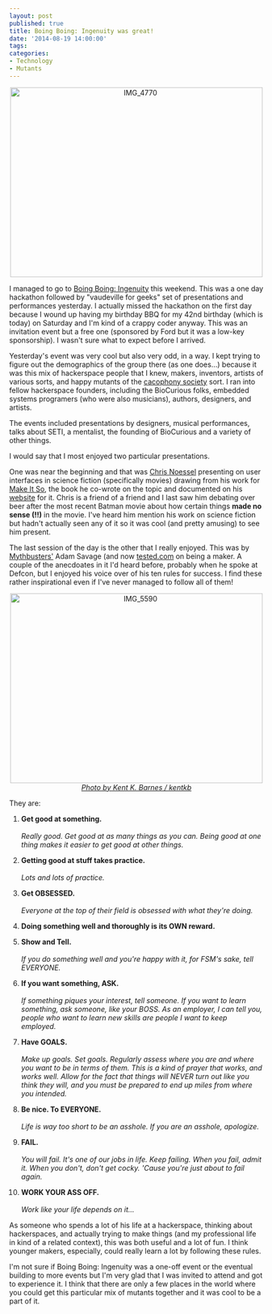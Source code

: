```yaml
---
layout: post
published: true
title: Boing Boing: Ingenuity was great!
date: '2014-08-19 14:00:00'
tags: 
categories:
- Technology
- Mutants
---
```

<div style="text-align:center"><a href="http://www.flickr.com/photos/albill/9541405937/" title="IMG_4770 by albill, on Flickr"><img src="http://farm3.staticflickr.com/2827/9541405937_9caa07f2e1.jpg" width="500" height="375" alt="IMG_4770"></a></div>

I managed to go to [Boing Boing: Ingenuity](http://boingboing.net/tag/ingenuity) this weekend. This was a one day hackathon followed by "vaudeville for geeks" set of presentations and performances yesterday. I actually missed the hackathon on the first day because I wound up having my birthday BBQ for my 42nd birthday (which is today) on Saturday and I'm kind of a crappy coder anyway. This was an invitation event but a free one (sponsored by Ford but it was a low-key sponsorship). I wasn't sure what to expect before I arrived.

Yesterday's event was very cool but also very odd, in a way. I kept trying to figure out the demographics of the group there (as one does…) because it was this mix of hackerspace people that I knew, makers, inventors, artists of various sorts, and happy mutants of the [cacophony society](http://en.wikipedia.org/wiki/Cacophony_Society) sort. I ran into fellow hackerspace founders, including the BioCurious folks, embedded systems programers (who were also musicians), authors, designers, and artists. 

The events included presentations by designers, musical performances, talks about SETI, a mentalist, the founding of BioCurious and a variety of other things.

I would say that I most enjoyed two particular presentations. 

One was near the beginning and that was [Chris Noessel](http://about.me/christophernoessel) presenting on user interfaces in science fiction (specifically movies) drawing from his work for [Make It So](http://www.amazon.com/Make-It-So-Nathan-Shedroff/dp/1933820985/), the book he co-wrote on the topic and documented on his [website](http://www.scifiinterfaces.com/) for it. Chris is a friend of a friend and I last saw him debating over beer after the most recent Batman movie about how certain things **made no sense (!!)** in the movie. I've heard him mention his work on science fiction but hadn't actually seen any of it so it was cool (and pretty amusing) to see him present.

The last session of the day is the other that I really enjoyed. This was by [Mythbusters'](http://dsc.discovery.com/tv-shows/mythbusters) Adam Savage (and now [tested.com](http://www.tested.com/) on being a maker. A couple of the anecdoates in it I'd heard before, probably when he spoke at Defcon, but I enjoyed his voice over of his ten rules for success. I find these rather inspirational even if I've never managed to follow all of them!

<div style="text-align:center"><a href="http://www.flickr.com/photos/kentkb/9544486636/" title="IMG_5590 by kentkb, on Flickr"><img src="http://farm4.staticflickr.com/3788/9544486636_098a505316.jpg" width="500" height="375" alt="IMG_5590"></a><br><em><a href="http://www.kentkb.com/">Photo by Kent K. Barnes / kentkb</a></em></div>

They are:

1. **Get good at something.** <br><br>*Really good. Get good at as many things as you can. Being good at one thing makes it easier to get good at other things.*

2. **Getting good at stuff takes practice.**<br><br>*Lots and lots of practice.*

3. **Get OBSESSED.**<br><br>*Everyone at the top of their field is obsessed with what they're doing.*

4. **Doing something well and thoroughly is its OWN reward.**

5. **Show and Tell.**<br><br>*If you do something well and you're happy with it, for FSM's sake, tell EVERYONE.*

6. **If you want something, ASK.**<br><br>*If something piques your interest, tell someone. If you want to learn something, ask someone, like your BOSS. As an employer, I can tell you, people who want to learn new skills are people I want to keep employed.*

7. **Have GOALS.**<br><br>*Make up goals. Set goals. Regularly assess where you are and where you want to be in terms of them. This is a kind of prayer that works, and works well. Allow for the fact that things will NEVER turn out like you think they will, and you must be prepared to end up miles from where you intended.*

8. **Be nice. To EVERYONE.**<br><br>*Life is way too short to be an asshole. If you are an asshole, apologize.*

9. **FAIL.**<br><br>*You will fail. It's one of our jobs in life. Keep failing. When you fail, admit it. When you don't, don't get cocky. 'Cause you're just about to fail again.*

10. **WORK YOUR ASS OFF.**<br><br>*Work like your life depends on it…*

As someone who spends a lot of his life at a hackerspace, thinking about hackerspaces, and actually trying to make things (and my professional life in kind of a related context), this was both useful and a lot of fun. I think younger makers, especially, could really learn a lot by following these rules. 

I'm not sure if Boing Boing: Ingenuity was a one-off event or the eventual building to more events but I'm very glad that I was invited to attend and got to experience it. I think that there are only a few places in the world where you could get this particular mix of mutants together and it was cool to be a part of it.